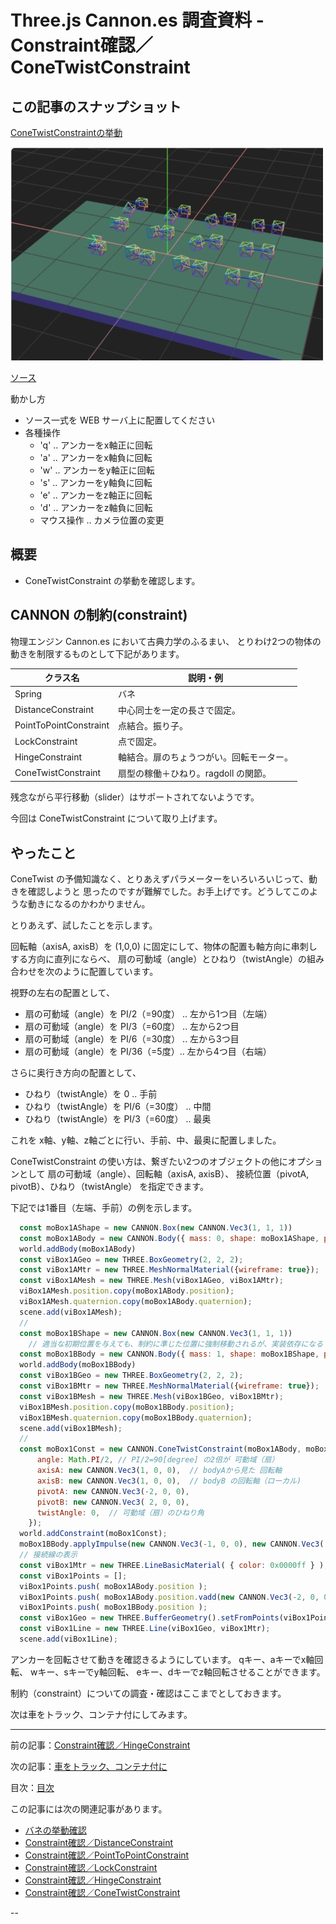 # Three.js Cannon.es 調査資料 - Constraint確認／ConeTwistConstraint

## この記事のスナップショット

[ConeTwistConstraintの挙動](019/019.html)

![ConeTwistConstraintの挙動](019/pic/019_ss.jpg)

[ソース](019/)

動かし方

- ソース一式を WEB サーバ上に配置してください
- 各種操作
  - 'q' .. アンカーをx軸正に回転
  - 'a' .. アンカーをx軸負に回転
  - 'w' .. アンカーをy軸正に回転
  - 's' .. アンカーをy軸負に回転
  - 'e' .. アンカーをz軸正に回転
  - 'd' .. アンカーをz軸負に回転
  - マウス操作 .. カメラ位置の変更

## 概要

- ConeTwistConstraint の挙動を確認します。

## CANNON の制約(constraint)

物理エンジン Cannon.es において古典力学のふるまい、
とりわけ2つの物体の動きを制限するものとして下記があります。

クラス名               | 説明・例
-----------------------|-----------------------------
Spring                 | バネ
DistanceConstraint     | 中心同士を一定の長さで固定。
PointToPointConstraint | 点結合。振り子。
LockConstraint         | 点で固定。
HingeConstraint        | 軸結合。扉のちょうつがい。回転モーター。
ConeTwistConstraint    | 扇型の稼働＋ひねり。ragdoll の関節。

残念ながら平行移動（slider）はサポートされてないようです。

今回は ConeTwistConstraint について取り上げます。

## やったこと

ConeTwist の予備知識なく、とりあえずパラメーターをいろいろいじって、動きを確認しようと
思ったのですが難解でした。お手上げです。どうしてこのような動きになるのかわかりません。

とりあえず、試したことを示します。

回転軸（axisA, axisB）を (1,0,0) に固定にして、物体の配置も軸方向に串刺しする方向に直列にならべ、
扇の可動域（angle）とひねり（twistAngle）の組み合わせを次のように配置しています。

視野の左右の配置として、

- 扇の可動域（angle）を PI/2（=90度） .. 左から1つ目（左端）
- 扇の可動域（angle）を PI/3（=60度） .. 左から2つ目
- 扇の可動域（angle）を PI/6（=30度） .. 左から3つ目
- 扇の可動域（angle）を PI/36（=5度）.. 左から4つ目（右端）

さらに奥行き方向の配置として、

- ひねり（twistAngle）を 0 .. 手前
- ひねり（twistAngle）を PI/6（=30度） .. 中間
- ひねり（twistAngle）を PI/3（=60度） .. 最奥

これを x軸、y軸、z軸ごとに行い、手前、中、最奥に配置しました。

ConeTwistConstraint の使い方は、繋ぎたい2つのオブジェクトの他にオプションとして
扇の可動域（angle）、回転軸（axisA, axisB）、
接続位置（pivotA, pivotB）、ひねり（twistAngle）
を指定できます。

下記では1番目（左端、手前）の例を示します。

```js
  const moBox1AShape = new CANNON.Box(new CANNON.Vec3(1, 1, 1))
  const moBox1ABody = new CANNON.Body({ mass: 0, shape: moBox1AShape, position: new CANNON.Vec3(-10, 5, 10) })
  world.addBody(moBox1ABody)
  const viBox1AGeo = new THREE.BoxGeometry(2, 2, 2);
  const viBox1AMtr = new THREE.MeshNormalMaterial({wireframe: true});
  const viBox1AMesh = new THREE.Mesh(viBox1AGeo, viBox1AMtr);
  viBox1AMesh.position.copy(moBox1ABody.position);
  viBox1AMesh.quaternion.copy(moBox1ABody.quaternion);
  scene.add(viBox1AMesh);
  //
  const moBox1BShape = new CANNON.Box(new CANNON.Vec3(1, 1, 1))
    // 適当な初期位置を与えても、制約に準じた位置に強制移動されるが、実装依存になる
  const moBox1BBody = new CANNON.Body({ mass: 1, shape: moBox1BShape, position: new CANNON.Vec3(-14, 5, 10) })
  world.addBody(moBox1BBody)
  const viBox1BGeo = new THREE.BoxGeometry(2, 2, 2);
  const viBox1BMtr = new THREE.MeshNormalMaterial({wireframe: true});
  const viBox1BMesh = new THREE.Mesh(viBox1BGeo, viBox1BMtr);
  viBox1BMesh.position.copy(moBox1BBody.position);
  viBox1BMesh.quaternion.copy(moBox1BBody.quaternion);
  scene.add(viBox1BMesh);
  // 
  const moBox1Const = new CANNON.ConeTwistConstraint(moBox1ABody, moBox1BBody, {
      angle: Math.PI/2, // PI/2=90[degree] の2倍が 可動域（扇）
      axisA: new CANNON.Vec3(1, 0, 0),  // bodyAから見た 回転軸
      axisB: new CANNON.Vec3(1, 0, 0),  // bodyB の回転軸（ローカル)
      pivotA: new CANNON.Vec3(-2, 0, 0),
      pivotB: new CANNON.Vec3( 2, 0, 0),
      twistAngle: 0,  // 可動域（扇）のひねり角
    });
  world.addConstraint(moBox1Const);
  moBox1BBody.applyImpulse(new CANNON.Vec3(-1, 0, 0), new CANNON.Vec3( 0, 0, 1));
  // 接続線の表示
  const viBox1Mtr = new THREE.LineBasicMaterial( { color: 0x0000ff } );
  const viBox1Points = [];
  viBox1Points.push( moBox1ABody.position );
  viBox1Points.push( moBox1ABody.position.vadd(new CANNON.Vec3(-2, 0, 0)) );
  viBox1Points.push( moBox1BBody.position );
  const viBox1Geo = new THREE.BufferGeometry().setFromPoints(viBox1Points);
  const viBox1Line = new THREE.Line(viBox1Geo, viBox1Mtr);
  scene.add(viBox1Line);
```

アンカーを回転させて動きを確認きるようにしています。
 qキー、aキーでx軸回転、
 wキー、sキーでy軸回転、
 eキー、dキーでz軸回転させることができます。

制約（constraint）についての調査・確認はここまでとしておきます。

次は車をトラック、コンテナ付にしてみます。

------------------------------------------------------------

前の記事：[Constraint確認／HingeConstraint](018.md)

次の記事：[車をトラック、コンテナ付に](020.md)

目次：[目次](000.md)

この記事には次の関連記事があります。

- [バネの挙動確認](014.md)
- [Constraint確認／DistanceConstraint](015.md)
- [Constraint確認／PointToPointConstraint](016.md)
- [Constraint確認／LockConstraint](017.md)
- [Constraint確認／HingeConstraint](018.md)
- [Constraint確認／ConeTwistConstraint](019.md)

--